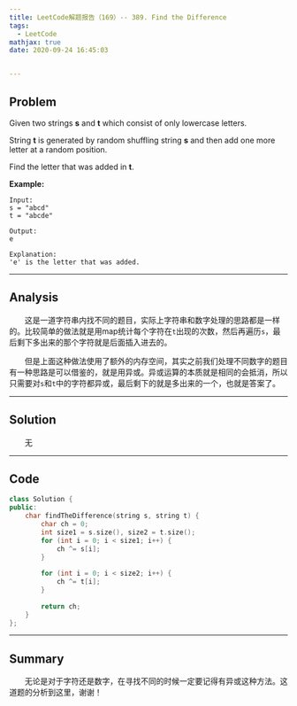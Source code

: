 ```yaml
---
title: LeetCode解题报告（169）-- 389. Find the Difference
tags:
  - LeetCode
mathjax: true
date: 2020-09-24 16:45:03


---
```


## Problem

Given two strings **s** and **t** which consist of only lowercase letters.

String **t** is generated by random shuffling string **s** and then add one more letter at a random position.

Find the letter that was added in **t**.

<!-- more -->

**Example:**

```
Input:
s = "abcd"
t = "abcde"

Output:
e

Explanation:
'e' is the letter that was added.
```

------

## Analysis

&emsp;&emsp;这是一道字符串内找不同的题目，实际上字符串和数字处理的思路都是一样的。比较简单的做法就是用map统计每个字符在`t`出现的次数，然后再遍历`s`，最后剩下多出来的那个字符就是后面插入进去的。

&emsp;&emsp;但是上面这种做法使用了额外的内存空间，其实之前我们处理不同数字的题目有一种思路是可以借鉴的，就是用异或。异或运算的本质就是相同的会抵消，所以只需要对`s`和`t`中的字符都异或，最后剩下的就是多出来的一个，也就是答案了。

------

## Solution

&emsp;&emsp;无

------

## Code

```c++
class Solution {
public:
    char findTheDifference(string s, string t) {
        char ch = 0;
        int size1 = s.size(), size2 = t.size();
        for (int i = 0; i < size1; i++) {
            ch ^= s[i];
        }
        
        for (int i = 0; i < size2; i++) {
            ch ^= t[i];
        }
        
        return ch;
    }
};
```

------

## Summary

&emsp;&emsp;无论是对于字符还是数字，在寻找不同的时候一定要记得有异或这种方法。这道题的分析到这里，谢谢！
